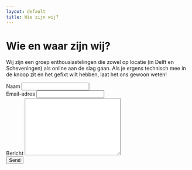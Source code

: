 ```yaml
---
layout: default
title: Wie zijn wij?
---
```


# Wie en waar zijn wij?

Wij zijn een groep enthousiastelingen die zowel op locatie (in Delft en Scheveningen) als online aan de slag gaan. Als je ergens technisch mee in de knoop zit en het gefixt wilt hebben, laat het ons gewoon weten!

<div id="contact">
  <form action="https://formspree.io/f/mwkddkgq" method="POST">
    <label for="name">Naam</label>
    <input type="text" id="name" name="name" class="full-width"><br>
    <label for="email">Email-adres</label>
    <input type="email" id="email" name="_replyto" class="full-width"><br>
    <label for="message">Bericht</label>
    <textarea name="message" id="message" cols="30" rows="10" class="full-width"></textarea><br>
    <input type="submit" value="Send" class="button">
  </form>
</div>

